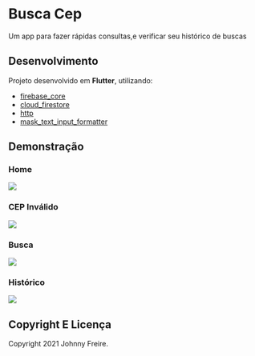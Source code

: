 # Busca Cep

Um app para fazer rápidas consultas,e verificar seu histórico de buscas


## Desenvolvimento

Projeto desenvolvido em **Flutter**, utilizando:

- [firebase_core](https://pub.dev/packages/firebase_core)
- [cloud_firestore](https://pub.dev/packages/cloud_firestore)
- [http](https://pub.dev/packages/http)
- [mask_text_input_formatter](https://pub.dev/packages/mask_text_input_formatter)


## Demonstração

### Home
![](images/home.png)
### CEP Inválido
![](images/invalid.png)
### Busca
![](images/search.png)
### Histórico
![](images/list.png)

## Copyright E Licença

Copyright 2021 Johnny Freire.
